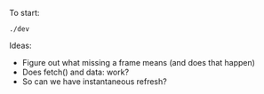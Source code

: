 To start:

    ./dev

Ideas:

- Figure out what missing a frame means (and does that happen)
- Does fetch() and data: work?
- So can we have instantaneous refresh?

